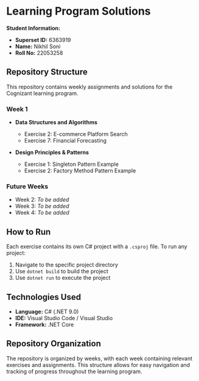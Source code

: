 
# Learning Program Solutions

**Student Information:**
- **Superset ID:** 6363919
- **Name:** Nikhil Soni  
- **Roll No:** 22053258

## Repository Structure

This repository contains weekly assignments and solutions for the Cognizant learning program.

### Week 1
- **Data Structures and Algorithms**
  - Exercise 2: E-commerce Platform Search
  - Exercise 7: Financial Forecasting
  
- **Design Principles & Patterns**
  - Exercise 1: Singleton Pattern Example
  - Exercise 2: Factory Method Pattern Example

### Future Weeks
- Week 2: *To be added*
- Week 3: *To be added*
- Week 4: *To be added*

## How to Run

Each exercise contains its own C# project with a `.csproj` file. To run any project:

1. Navigate to the specific project directory
2. Use `dotnet build` to build the project
3. Use `dotnet run` to execute the project

## Technologies Used

- **Language:** C# (.NET 9.0)
- **IDE:** Visual Studio Code / Visual Studio
- **Framework:** .NET Core

## Repository Organization

The repository is organized by weeks, with each week containing relevant exercises and assignments. This structure allows for easy navigation and tracking of progress throughout the learning program.
